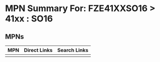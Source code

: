 



# MPN Summary For: FZE41XXSO16 > 41xx : SO16

## MPNs
  

|MPN|Direct Links|Search Links|
| :--- | :--- | :--- |
||||
